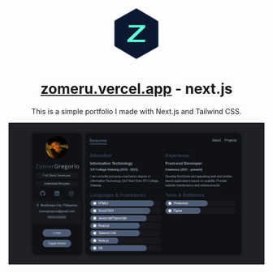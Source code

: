 <div align="center">
  <img src="https://raw.githubusercontent.com/zomeru/zomergregorio/main/img/logo.png" alt="Logo" width="100px" height="100px"/>
</div>
<h1 align="center"><a href='https://zomeru.vercel.app/'>zomeru.vercel.app</a> - next.js</h1>
<p align="center">This is a simple portfolio I made with Next.js and Tailwind CSS.</p>
<img src="https://raw.githubusercontent.com/zomeru/portfolio-next-ts/main/public/images/screenshot.png" alt="My website photo" />
